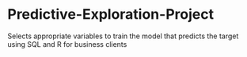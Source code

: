 # Predictive-Exploration-Project
Selects appropriate variables to train the model that predicts the target using SQL and R for business clients
